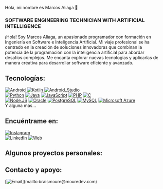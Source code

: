 Hola, mi nombre es Marcos Aliaga 👋
### SOFTWARE ENGINEERING TECHNICIAN WITH ARTIFICIAL INTELLIGENCE

¡Hola! Soy Marcos Aliaga, un apasionado programador con formación en Ingeniería en Software e Inteligencia Artificial. Mi viaje profesional se ha centrado en la creación de soluciones innovadoras que combinan la potencia de la programación con la inteligencia artificial para abordar desafíos complejos. Me encanta explorar nuevas tecnologías y aplicarlas de manera creativa para desarrollar software eficiente y avanzado. 

## Tecnologías:
[![Android](https://img.shields.io/badge/Android-3DDC84?style=for-the-badge&logo=android&logoColor=white&labelColor=101010)]()
[![Kotlin](https://img.shields.io/badge/Kotlin-0095D5?style=for-the-badge&logo=kotlin&logoColor=white&labelColor=101010)]()
[![Android_Studio](https://img.shields.io/badge/Android_Studio-3DDC84?style=for-the-badge&logo=android-studio&logoColor=white&labelColor=101010)]()
</br>
[![Python](https://img.shields.io/badge/Python-yellow?style=for-the-badge&logo=python&logoColor=white&labelColor=101010)]()
[![Java](https://img.shields.io/badge/Java-007396?style=for-the-badge&logo=Java&logoColor=white&labelColor=1010110)]()
[![JavaScript](https://img.shields.io/badge/JavaScript-F7DF1E?style=for-the-badge&logo=javascript&logoColor=white&labelColor=101010)]()
[![PHP](https://img.shields.io/badge/PHP-232F3E?style=for-the-badge&logo=php&logoColor=white&labelColor=101010)]()
[![C](https://img.shields.io/badge/C-232F3E?style=for-the-badge&logo=C&logoColor=white&labelColor=101010)]()
</br>
[![Node.JS](https://img.shields.io/badge/Node.JS-339933?style=for-the-badge&logo=node.js&logoColor=white&labelColor=101010)]()
[![Oracle](https://img.shields.io/badge/Oracle-47A248?style=for-the-badge&logo=Oracle&logoColor=white&labelColor=101010)]()
[![PostgreSQL](https://img.shields.io/badge/PostgreSQL-47A248?style=for-the-badge&logo=PostgreSQL&logoColor=white&labelColor=101010)]()
[![MySQL](https://img.shields.io/badge/MySQL-4479A1?style=for-the-badge&logo=mysql&logoColor=white&labelColor=101010)]()
[![Microsoft Azure](https://img.shields.io/badge/Microsoft_Azure-4479A1?style=for-the-badge&logo=MicrosoftAzure&logoColor=white&labelColor=101010)]()
</br>
Y alguna más...

## Encuéntrame en:

[![Instagram](https://img.shields.io/badge/Instagram-@marcxs_aliaga-E4405F?style=for-the-badge&logo=instagram&logoColor=white&labelColor=101010)](https://www.instagram.com/marcxs_aliaga/)
</br>
[![LinkedIn](https://img.shields.io/badge/LinkedIn-Marcos_Aliaga-0077B5?style=for-the-badge&logo=linkedin&logoColor=white&labelColor=101010)](https://www.linkedin.com/in/marcos-aliaga-a6288b20a/)
[![Web](https://img.shields.io/badge/Web-Marcxs.com-14a1f0?style=for-the-badge&logo=dev.to&logoColor=white&labelColor=101010)](https://marcxs.com)



## Algunos proyectos personales:



## Contacto y apoyo:

[![Email](https://img.shields.io/badge/marcxsaliaga@gmail.com-email_personal_(respuesta_inmediata)-D14836?style=for-the-badge&logo=gmail&logoColor=white&labelColor=101010)](mailto:braismoure@mouredev.com)
